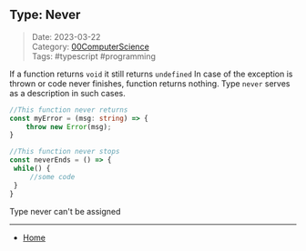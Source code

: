 ## Type: Never
 
>Date: 2023-03-22  
>Category: [00ComputerScience](links/00ComputerScience.md)  
>Tags: #typescript #programming 

If a function returns `void` it still returns `undefined`
In case of the exception is thrown or code never finishes, function returns nothing. Type `never` serves as a description in such cases.
```ts
//This function never returns
const myError = (msg: string) => {
	throw new Error(msg);
}

//This function never stops
const neverEnds = () => {
 while() {
	 //some code
 }
}
```
Type never can't be assigned

---
- [Home](https://heartthymes.github.io)